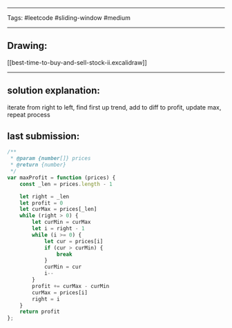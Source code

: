 

----

Tags: #leetcode #sliding-window #medium

----

## Drawing:
[[best-time-to-buy-and-sell-stock-ii.excalidraw]]

----


## solution explanation:
iterate from right to left, find first up trend, add to diff to profit, update max, repeat process 

## last submission:
```javascript
/**
 * @param {number[]} prices
 * @return {number}
 */
var maxProfit = function (prices) {
    const _len = prices.length - 1

    let right = _len
    let profit = 0
    let curMax = prices[_len]
    while (right > 0) {
        let curMin = curMax
        let i = right - 1
        while (i >= 0) {
            let cur = prices[i]
            if (cur > curMin) {
                break
            }
            curMin = cur
            i--
        }
        profit += curMax - curMin
        curMax = prices[i]
        right = i
    }
    return profit
};
```



